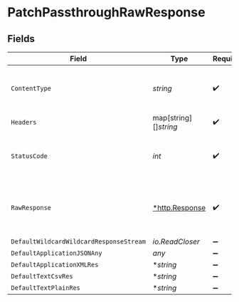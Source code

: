 # PatchPassthroughRawResponse


## Fields

| Field                                                   | Type                                                    | Required                                                | Description                                             |
| ------------------------------------------------------- | ------------------------------------------------------- | ------------------------------------------------------- | ------------------------------------------------------- |
| `ContentType`                                           | *string*                                                | :heavy_check_mark:                                      | HTTP response content type for this operation           |
| `Headers`                                               | map[string][]*string*                                   | :heavy_check_mark:                                      | N/A                                                     |
| `StatusCode`                                            | *int*                                                   | :heavy_check_mark:                                      | HTTP response status code for this operation            |
| `RawResponse`                                           | [*http.Response](https://pkg.go.dev/net/http#Response)  | :heavy_check_mark:                                      | Raw HTTP response; suitable for custom response parsing |
| `DefaultWildcardWildcardResponseStream`                 | *io.ReadCloser*                                         | :heavy_minus_sign:                                      | Successful                                              |
| `DefaultApplicationJSONAny`                             | *any*                                                   | :heavy_minus_sign:                                      | Successful                                              |
| `DefaultApplicationXMLRes`                              | **string*                                               | :heavy_minus_sign:                                      | Successful                                              |
| `DefaultTextCsvRes`                                     | **string*                                               | :heavy_minus_sign:                                      | Successful                                              |
| `DefaultTextPlainRes`                                   | **string*                                               | :heavy_minus_sign:                                      | Successful                                              |